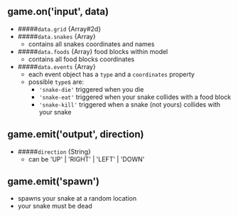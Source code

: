 ## game.on('input', data)
* #####`data.grid` {Array#2d}
* #####`data.snakes` {Array}
    - contains all snakes coordinates and names
* #####`data.foods` {Array} food blocks within model
    - contains all food blocks coordinates
* #####`data.events` {Array}
    - each event object has a `type` and a `coordinates` property
    - possible `type`s are:
        - `'snake-die'` triggered when you die
        - `'snake-eat'` triggered when your snake collides with a food block
        - `'snake-kill'` triggered when a snake (not yours) collides with your snake

## game.emit('output', direction)
* #####`direction` {String}
    - can be 'UP' | 'RIGHT' | 'LEFT' | 'DOWN'

## game.emit('spawn')
* spawns your snake at a random location
* your snake must be dead
